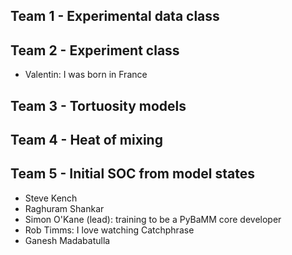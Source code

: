 ## Team 1 - Experimental data class

## Team 2 - Experiment class

- Valentin: I was born in France

## Team 3 - Tortuosity models

## Team 4 - Heat of mixing

## Team 5 - Initial SOC from model states
- Steve Kench 
- Raghuram Shankar
- Simon O'Kane (lead): training to be a PyBaMM core developer
- Rob Timms: I love watching Catchphrase
- Ganesh Madabatulla